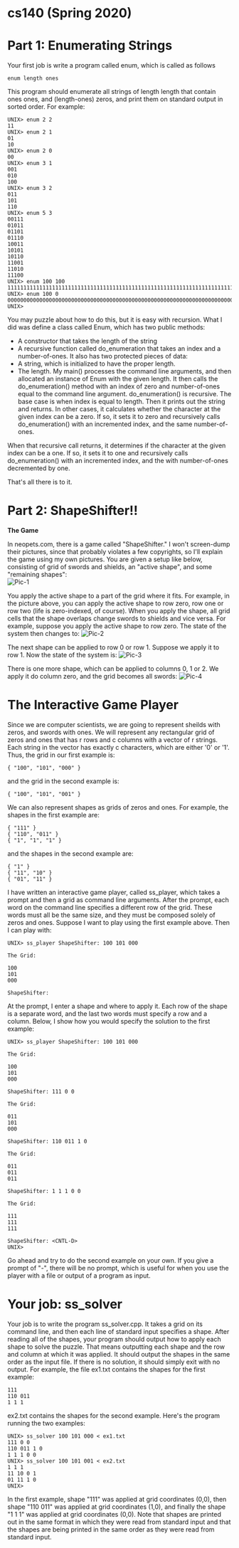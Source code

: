 # cs140 (Spring 2020)

# Part 1: Enumerating Strings
Your first job is write a program called enum, which is called as follows
```
enum length ones
```
This program should enumerate all strings of length length that contain ones ones, and (length-ones) zeros, and print them on standard output in sorted order. For example:
```
UNIX> enum 2 2
11
UNIX> enum 2 1
01
10
UNIX> enum 2 0
00
UNIX> enum 3 1
001
010
100
UNIX> enum 3 2
011
101
110
UNIX> enum 5 3
00111
01011
01101
01110
10011
10101
10110
11001
11010
11100
UNIX> enum 100 100
1111111111111111111111111111111111111111111111111111111111111111111111111111111111111111111111111111
UNIX> enum 100 0
0000000000000000000000000000000000000000000000000000000000000000000000000000000000000000000000000000
UNIX> 
```

You may puzzle about how to do this, but it is easy with recursion. What I did was define a class called Enum, which has two public methods:
  * A constructor that takes the length of the string
  * A recursive function called do_enumeration that takes an index and a number-of-ones.
It also has two protected pieces of data:
  * A string, which is initialized to have the proper length.
  * The length.
My main() processes the command line arguments, and then allocated an instance of Enum with the given length. It then calls the do_enumeration() method with an index of zero and number-of-ones equal to the command line argument.
do_enumeration() is recursive. The base case is when index is equal to length. Then it prints out the string and returns. In other cases, it calculates whether the character at the given index can be a zero. If so, it sets it to zero and recursively calls do_enumeration() with an incremented index, and the same number-of-ones.

When that recursive call returns, it determines if the character at the given index can be a one. If so, it sets it to one and recursively calls do_enumeration() with an incremented index, and the with number-of-ones decremented by one.

That's all there is to it.

# Part 2: ShapeShifter!!

**The Game**

In neopets.com, there is a game called "ShapeShifter." I won't screen-dump their pictures, since that probably violates a few copyrights, so I'll explain the game using my own pictures. You are given a setup like below, consisting of grid of swords and shields, an "active shape", and some "remaining shapes":  
![Pic-1](https://user-images.githubusercontent.com/89229416/146668991-f8158593-1df0-4254-84ac-e89b15d00fae.jpg)

You apply the active shape to a part of the grid where it fits. For example, in the picture above, you can apply the active shape to row zero, row one or row two (life is zero-indexed, of course). When you apply the shape, all grid cells that the shape overlaps change swords to shields and vice versa. For example, suppose you apply the active shape to row zero. The state of the system then changes to:
![Pic-2](https://user-images.githubusercontent.com/89229416/146669000-4b3ca4e1-19ce-4df0-8981-07389d3661f0.jpg)

The next shape can be applied to row 0 or row 1. Suppose we apply it to row 1. Now the state of the system is:
![Pic-3](https://user-images.githubusercontent.com/89229416/146669008-9c003647-e600-44e0-87d2-d661fbe297a5.jpg)

There is one more shape, which can be applied to columns 0, 1 or 2. We apply it do column zero, and the grid becomes all swords:
![Pic-4](https://user-images.githubusercontent.com/89229416/146669019-b7fb5a58-c3b1-459d-9f53-be0ad17ed40f.jpg)

# The Interactive Game Player

Since we are computer scientists, we are going to represent sheilds with zeros, and swords with ones. We will represent any rectangular grid of zeros and ones that has r rows and c columns with a vector of r strings. Each string in the vector has exactly c characters, which are either '0' or '1'.
Thus, the grid in our first example is:
```
{ "100", "101", "000" }
```
and the grid in the second example is:
```
{ "100", "101", "001" }
```
We can also represent shapes as grids of zeros and ones. For example, the shapes in the first example are:
```
{ "111" }
{ "110", "011" }
{ "1", "1", "1" }
```
and the shapes in the second example are:
```
{ "1" }
{ "11", "10" }
{ "01", "11" }
```
I have written an interactive game player, called ss_player, which takes a prompt and then a grid as command line arguments. After the prompt, each word on the command line specifies a different row of the grid. These words must all be the same size, and they must be composed solely of zeros and ones. Suppose I want to play using the first example above. Then I can play with:
```
UNIX> ss_player ShapeShifter: 100 101 000

The Grid:

100
101
000

ShapeShifter: 
```
At the prompt, I enter a shape and where to apply it. Each row of the shape is a separate word, and the last two words must specify a row and a column. Below, I show how you would specify the solution to the first example:
```
UNIX> ss_player ShapeShifter: 100 101 000

The Grid:

100
101
000

ShapeShifter: 111 0 0

The Grid:

011
101
000

ShapeShifter: 110 011 1 0

The Grid:

011
011
011

ShapeShifter: 1 1 1 0 0

The Grid:

111
111
111

ShapeShifter: <CNTL-D>
UNIX> 
```
Go ahead and try to do the second example on your own.
If you give a prompt of "-", there will be no prompt, which is useful for when you use the player with a file or output of a program as input.

# Your job: ss_solver
Your job is to write the program ss_solver.cpp. It takes a grid on its command line, and then each line of standard input specifies a shape. After reading all of the shapes, your program should output how to apply each shape to solve the puzzle. That means outputting each shape and the row and column at which it was applied. It should output the shapes in the same order as the input file. If there is no solution, it should simply exit with no output.
For example, the file ex1.txt contains the shapes for the first example:
```
111
110 011
1 1 1
```
ex2.txt contains the shapes for the second example. Here's the program running the two examples:
```
UNIX> ss_solver 100 101 000 < ex1.txt
111 0 0
110 011 1 0
1 1 1 0 0
UNIX> ss_solver 100 101 001 < ex2.txt
1 1 1
11 10 0 1
01 11 1 0
UNIX> 
```
In the first example, shape "111" was applied at grid coordinates (0,0), then shape "110 011" was applied at grid coordinates (1,0), and finally the shape "1 1 1" was applied at grid coordinates (0,0). Note that shapes are printed out in the same format in which they were read from standard input and that the shapes are being printed in the same order as they were read from standard input.

